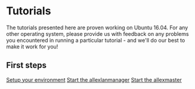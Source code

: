 # Tutorials

The tutorials presented here are proven working on Ubuntu 16.04.
For any other operating system, please provide us with feedback on any problems you encountered in running a particular tutorial - and we'll do our best to make it work for you!

## First steps
[Setup your environment](first_steps/setup.md)
[Start the allexlanmanager](first_steps/allexlanmanager.md)
[Start the allexmaster](first_steps/allexmaster.md)
